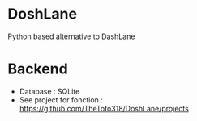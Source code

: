 # DoshLane
Python based alternative to DashLane

# Backend
- Database : SQLite
- See project for fonction : https://github.com/TheToto318/DoshLane/projects
